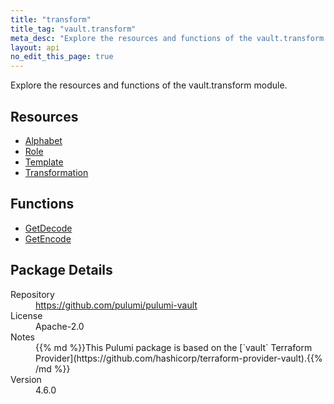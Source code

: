 ```yaml
---
title: "transform"
title_tag: "vault.transform"
meta_desc: "Explore the resources and functions of the vault.transform module."
layout: api
no_edit_this_page: true
---
```


<!-- WARNING: this file was generated by Pulumi Docs Generator. -->
<!-- Do not edit by hand unless you're certain you know what you are doing! -->

Explore the resources and functions of the vault.transform module.

<h2 id="resources">Resources</h2>
<ul class="api">
    <li><a href="alphabet" title="Alphabet"><span class="api-symbol api-symbol--resource"></span>Alphabet</a></li>
    <li><a href="role" title="Role"><span class="api-symbol api-symbol--resource"></span>Role</a></li>
    <li><a href="template" title="Template"><span class="api-symbol api-symbol--resource"></span>Template</a></li>
    <li><a href="transformation" title="Transformation"><span class="api-symbol api-symbol--resource"></span>Transformation</a></li>
</ul>

<h2 id="functions">Functions</h2>
<ul class="api">
    <li><a href="getdecode" title="GetDecode"><span class="api-symbol api-symbol--function"></span>GetDecode</a></li>
    <li><a href="getencode" title="GetEncode"><span class="api-symbol api-symbol--function"></span>GetEncode</a></li>
</ul>

<h2 id="package-details">Package Details</h2>
<dl class="package-details">
	<dt>Repository</dt>
	<dd><a href="https://github.com/pulumi/pulumi-vault">https://github.com/pulumi/pulumi-vault</a></dd>
	<dt>License</dt>
	<dd>Apache-2.0</dd>
	<dt>Notes</dt>
	<dd>{{% md %}}This Pulumi package is based on the [`vault` Terraform Provider](https://github.com/hashicorp/terraform-provider-vault).{{% /md %}}</dd>
	<dt>Version</dt>
	<dd>4.6.0</dd>
</dl>


